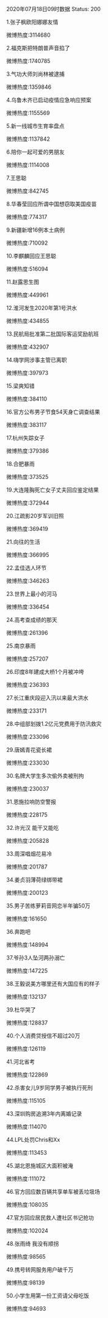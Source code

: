 2020年07月18日09时数据
Status: 200

1.张子枫欧阳娜娜友情

微博热度:3114680

2.福克斯把特朗普声音掐了

微博热度:1740785

3.气功大师刘尚林被逮捕

微博热度:1359846

4.乌鲁木齐已启动疫情应急响应预案

微博热度:1155569

5.新一线城市生育率盘点

微博热度:1137842

6.陪你一起可爱的男朋友

微博热度:1114008

7.王思聪

微博热度:842745

8.华春莹回应所谓中国想窃取美国疫苗

微博热度:774317

9.新疆新增16例本土病例

微博热度:710092

10.李麒麟回应王思聪

微博热度:516094

11.赵露思生图

微博热度:449961

12.淮河发生2020年第1号洪水

微博热度:434855

13.民航局批准第二批国际客运奖励航班

微博热度:432907

14.嗨学网涉事主管已离职

微博热度:397973

15.梁爽知错

微博热度:384110

16.官方公布男子节食54天身亡调查结果

微博热度:383117

17.杭州失踪女子

微博热度:379386

18.合肥暴雨

微博热度:373525

19.大连隆胸死亡女子丈夫回应鉴定结果

微博热度:372944

20.江疏影20岁军训旧照

微博热度:369419

21.向往的生活

微博热度:366995

22.孟佳选人环节

微博热度:346263

23.世界上最小的河马

微博热度:336454

24.高考查成绩的那天

微博热度:261396

25.南京暴雨

微博热度:257207

26.印度8年建成大桥1个月被冲垮

微博热度:236393

27.长江重庆段迎入汛以来最大洪水

微博热度:233171

28.中组部划拨1.2亿元党费用于防汛救灾

微博热度:233096

29.唐嫣青花瓷长裙

微博热度:233030

30.名牌大学生多次偷外卖被刑拘

微博热度:230037

31.恩施拉响防空警报

微博热度:228175

32.许光汉 能干又能吃

微博热度:205828

33.周深唱烟花易冷

微博热度:201787

34.姜贞羽薄荷绿绑带裙

微博热度:200123

35.男子苦练萝莉音网恋半年骗50万

微博热度:161650

36.奔跑吧

微博热度:148994

37.爷孙3人坠河两孙溺亡

微博热度:147225

38.王毅说美方哪里还有大国应有的样子

微博热度:132137

39.杜华哭了

微博热度:128837

40.个人消费贷授信不超过20万

微博热度:126119

41.河北省考

微博热度:122869

42.杀害女儿9岁同学男子被执行死刑

微博热度:115105

43.深圳购房追溯3年内离婚记录

微博热度:114070

44.LPL处罚Chris和Xx

微博热度:113453

45.湖北恩施城区大面积被淹

微博热度:111072

46.官方回应数百辆共享单车被丢垃圾场

微博热度:108035

47.官方回应居民救人遭社区书记抢功

微博热度:102024

48.张雨绮 我没有顺拐

微博热度:98565

49.携号转网服务用户破千万

微博热度:98139

50.小学生用第一份工资请父母吃饭

微博热度:94693

